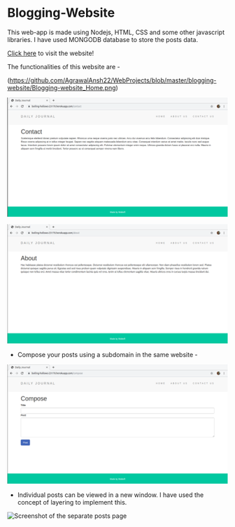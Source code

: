 # Blogging-Website

This web-app is made using Nodejs, HTML, CSS and some other javascript libraries. I have used MONGODB database to store the posts data.

[Click here](https://boiling-hollows-23170.herokuapp.com) to visit the website!

The functionalities of this website are - 

(https://github.com/AgrawalAnsh22/WebProjects/blob/master/blogging-website/Blogging-website_Home.png)

![Screenshot of the daily journal website](https://github.com/AgrawalAnsh22/WebProjects/blob/master/blogging-website/Blogging-website_Contact_Us.png)

![Screenshot of the blogging website](https://github.com/AgrawalAnsh22/WebProjects/blob/master/blogging-website/Blogging-website_About_Us.png)

* Compose your posts using a subdomain in the same website - 

![Screenshot of the compose section](https://github.com/AgrawalAnsh22/WebProjects/blob/master/blogging-website/Blogging-website_Compose.png)

* Individual posts can be viewed in a new window. I have used the concept of layering to implement this.

![Screenshot of the separate posts page](url)
